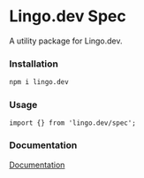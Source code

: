 # Lingo.dev Spec

A utility package for Lingo.dev.

### Installation

```bash
npm i lingo.dev
```

### Usage

```
import {} from 'lingo.dev/spec';
```

### Documentation

[Documentation](https://lingo.dev/cli)
